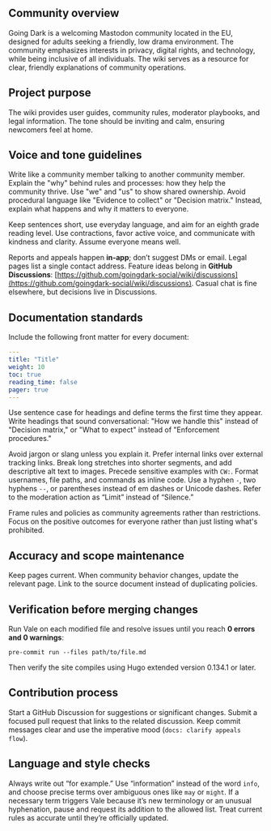 ## Community overview

Going Dark is a welcoming Mastodon community located in the EU, designed for adults seeking a friendly, low drama environment. The community emphasizes interests in privacy, digital rights, and technology, while being inclusive of all individuals. The wiki serves as a resource for clear, friendly explanations of community operations.

## Project purpose

The wiki provides user guides, community rules, moderator playbooks, and legal information. The tone should be inviting and calm, ensuring newcomers feel at home.

## Voice and tone guidelines

Write like a community member talking to another community member. Explain the "why" behind rules and processes: how they help the community thrive. Use "we" and "us" to show shared ownership. Avoid procedural language like "Evidence to collect" or "Decision matrix." Instead, explain what happens and why it matters to everyone.

Keep sentences short, use everyday language, and aim for an eighth grade reading level. Use contractions, favor active voice, and communicate with kindness and clarity. Assume everyone means well. 

Reports and appeals happen **in-app**; don’t suggest DMs or email. Legal pages list a single contact address. Feature ideas belong in **GitHub Discussions**: [https://github.com/goingdark-social/wiki/discussions](https://github.com/goingdark-social/wiki/discussions). Casual chat is fine elsewhere, but decisions live in Discussions.

## Documentation standards

Include the following front matter for every document:

```yaml
---
title: "Title"
weight: 10
toc: true
reading_time: false
pager: true
---
```

Use sentence case for headings and define terms the first time they appear. Write headings that sound conversational: "How we handle this" instead of "Decision matrix," or "What to expect" instead of "Enforcement procedures."

Avoid jargon or slang unless you explain it. Prefer internal links over external tracking links. Break long stretches into shorter segments, and add descriptive alt text to images. Precede sensitive examples with `CW:`. Format usernames, file paths, and commands as inline code. Use a hyphen `-`, two hyphens `--`, or parentheses instead of em dashes or Unicode dashes. Refer to the moderation action as “Limit” instead of “Silence.”

Frame rules and policies as community agreements rather than restrictions. Focus on the positive outcomes for everyone rather than just listing what's prohibited.

## Accuracy and scope maintenance

Keep pages current. When community behavior changes, update the relevant page. Link to the source document instead of duplicating policies.

## Verification before merging changes

Run Vale on each modified file and resolve issues until you reach **0 errors and 0 warnings**:

```shell
pre-commit run --files path/to/file.md
```

Then verify the site compiles using Hugo extended version 0.134.1 or later.

## Contribution process

Start a GitHub Discussion for suggestions or significant changes. Submit a focused pull request that links to the related discussion. Keep commit messages clear and use the imperative mood (`docs: clarify appeals flow`).

## Language and style checks

Always write out “for example.” Use “information” instead of the word `info`, and choose precise terms over ambiguous ones like `may` or `might`. If a necessary term triggers Vale because it’s new terminology or an unusual hyphenation, pause and request its addition to the allowed list. Treat current rules as accurate until they’re officially updated.
